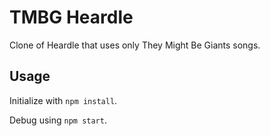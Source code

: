 # TMBG Heardle

Clone of Heardle that uses only They Might Be Giants songs. 

## Usage

Initialize with `npm install`. 

Debug using `npm start`. 